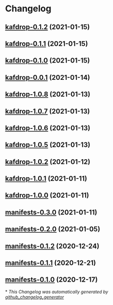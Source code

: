 # Changelog

## [kafdrop-0.1.2](https://github.com/florentinadolf/helm-charts/tree/kafdrop-0.1.2) (2021-01-15)

## [kafdrop-0.1.1](https://github.com/florentinadolf/helm-charts/tree/kafdrop-0.1.1) (2021-01-15)

## [kafdrop-0.1.0](https://github.com/florentinadolf/helm-charts/tree/kafdrop-0.1.0) (2021-01-15)

## [kafdrop-0.0.1](https://github.com/florentinadolf/helm-charts/tree/kafdrop-0.0.1) (2021-01-14)

## [kafdrop-1.0.8](https://github.com/florentinadolf/helm-charts/tree/kafdrop-1.0.8) (2021-01-13)

## [kafdrop-1.0.7](https://github.com/florentinadolf/helm-charts/tree/kafdrop-1.0.7) (2021-01-13)

## [kafdrop-1.0.6](https://github.com/florentinadolf/helm-charts/tree/kafdrop-1.0.6) (2021-01-13)

## [kafdrop-1.0.5](https://github.com/florentinadolf/helm-charts/tree/kafdrop-1.0.5) (2021-01-13)

## [kafdrop-1.0.2](https://github.com/florentinadolf/helm-charts/tree/kafdrop-1.0.2) (2021-01-12)

## [kafdrop-1.0.1](https://github.com/florentinadolf/helm-charts/tree/kafdrop-1.0.1) (2021-01-11)

## [kafdrop-1.0.0](https://github.com/florentinadolf/helm-charts/tree/kafdrop-1.0.0) (2021-01-11)

## [manifests-0.3.0](https://github.com/florentinadolf/helm-charts/tree/manifests-0.3.0) (2021-01-11)

## [manifests-0.2.0](https://github.com/florentinadolf/helm-charts/tree/manifests-0.2.0) (2021-01-05)

## [manifests-0.1.2](https://github.com/florentinadolf/helm-charts/tree/manifests-0.1.2) (2020-12-24)

## [manifests-0.1.1](https://github.com/florentinadolf/helm-charts/tree/manifests-0.1.1) (2020-12-21)

## [manifests-0.1.0](https://github.com/florentinadolf/helm-charts/tree/manifests-0.1.0) (2020-12-17)



\* *This Changelog was automatically generated by [github_changelog_generator](https://github.com/github-changelog-generator/github-changelog-generator)*
